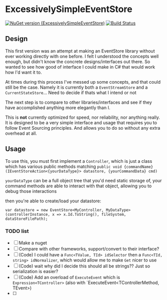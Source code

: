 # ExcessivelySimpleEventStore

[![NuGet version (ExcessivelySimpleEventStore)](https://img.shields.io/nuget/v/ExcessivelySimpleEventStore.svg?style=flat-square)](https://www.nuget.org/packages/ExcessivelySimpleEventStore/)
[![Build Status](https://travis-ci.com/Eibwen/ExcessivelySimpleEventStore.svg?branch=master)](https://travis-ci.com/Eibwen/ExcessivelySimpleEventStore)

## Design
This first version was an attempt at making an EventStore library without ever working directly with one before.  I felt I understood the concepts well enough, but didn't know the concrete designs/interfaces out there.  So wanted to see how good of interface I could make in C# that would work how I'd want it to.

At times during this process I've messed up some concepts, and that could still be the case.  Namely it is currently both a `EventStreamStore` and a `CurrentStateStore`... Need to decide if thats what I intend or not

The next step is to compare to other libraries/interfaces and see if they have accomplished anything more elegantly than I.

This is **not** currently optimized for speed, nor reliability, nor anything really.  It is designed to be a very simple interface and usage that requires you to follow Event Sourcing principles.  And allows you to do so without any extra overhead at all.

## Usage
To use this, you must first implement a `Controller`, which is just a class which has various public methods matching `public void {commandName}(IEventStoreAction<{yourDataType}> datastore, {yourCommandData} cmd)`

`yourDataType` can be a full object tree that you'd need static storage of, your command methods are able to interact with that object, allowing you to debug those interactions

then you're able to create/load your datastore:
```
var datastore = new EventStore<MyController, MyDataType>(controllerInstance, x => x.Id.ToString(), fileSystem, dataStoreFilePath);
```

### TODO list
- [ ] Make a nuget
- [ ] Compare with other frameworks, support/convert to their interface?
- [ ] (Code) I could have a `Func<TValue, TId> idSelector` then a `Func<TId, string> idNormalizer`, which would allow me to make `Get` nicer to use
- [ ] (Code) wait why did I decide this should all be strings??  Just so serialization is easier?
- [ ] (Code) Add an overload of `ExecuteEvent` which is `Expression<TController>` (also with `ExecuteEvent<TControllerMethod, TEvent>)
- [ ] 